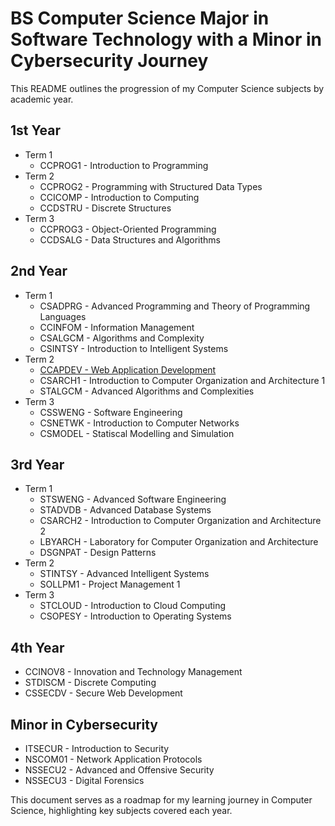 # BS Computer Science Major in Software Technology with a Minor in Cybersecurity Journey

This README outlines the progression of my Computer Science subjects by academic year.

## 1st Year
- Term 1
  - CCPROG1 - Introduction to Programming
- Term 2
  - CCPROG2 - Programming with Structured Data Types
  - CCICOMP - Introduction to Computing
  - CCDSTRU - Discrete Structures
- Term 3
  - CCPROG3 - Object-Oriented Programming
  - CCDSALG - Data Structures and Algorithms

## 2nd Year
- Term 1
  - CSADPRG - Advanced Programming and Theory of Programming Languages
  - CCINFOM - Information Management
  - CSALGCM - Algorithms and Complexity
  - CSINTSY - Introduction to Intelligent Systems
- Term 2
  - [CCAPDEV - Web Application Development](CCAPDEV)
  - CSARCH1 - Introduction to Computer Organization and Architecture 1
  - STALGCM - Advanced Algorithms and Complexities
- Term 3
  - CSSWENG - Software Engineering
  - CSNETWK - Introduction to Computer Networks
  - CSMODEL - Statiscal Modelling and Simulation

## 3rd Year
- Term 1
  - STSWENG - Advanced Software Engineering
  - STADVDB - Advanced Database Systems
  - CSARCH2 - Introduction to Computer Organization and Architecture 2
  - LBYARCH - Laboratory for Computer Organization and Architecture
  - DSGNPAT - Design Patterns
- Term 2
  - STINTSY - Advanced Intelligent Systems
  - SOLLPM1 - Project Management 1
- Term 3
  - STCLOUD - Introduction to Cloud Computing
  - CSOPESY - Introduction to Operating Systems

## 4th Year
- CCINOV8 - Innovation and Technology Management
- STDISCM - Discrete Computing
- CSSECDV - Secure Web Development

## Minor in Cybersecurity
- ITSECUR - Introduction to Security
- NSCOM01 - Network Application Protocols
- NSSECU2 - Advanced and Offensive Security
- NSSECU3 - Digital Forensics
  
This document serves as a roadmap for my learning journey in Computer Science, highlighting key subjects covered each year.
